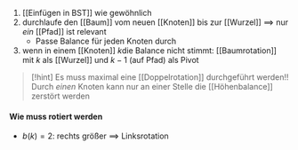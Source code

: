 1. [[Einfügen in BST]] wie gewöhnlich
2. durchlaufe den [[Baum]] vom neuen [[Knoten]] bis zur [[Wurzel]]
	==> nur _ein_ [[Pfad]] ist relevant
	- Passe Balance für jeden Knoten durch
3. wenn in einem [[Knoten]] $k$die Balance nicht stimmt: [[Baumrotation]] mit $k$ als [[Wurzel]] und $k -1$ (auf Pfad) als Pivot

> [!hint] Es muss maximal eine [[Doppelrotation]] durchgeführt werden!!
> Durch _einen_ Knoten kann nur an einer Stelle die [[Höhenbalance]] zerstört werden

#### Wie muss rotiert werden
- $b(k) = 2$: rechts größer ==> Linksrotation
